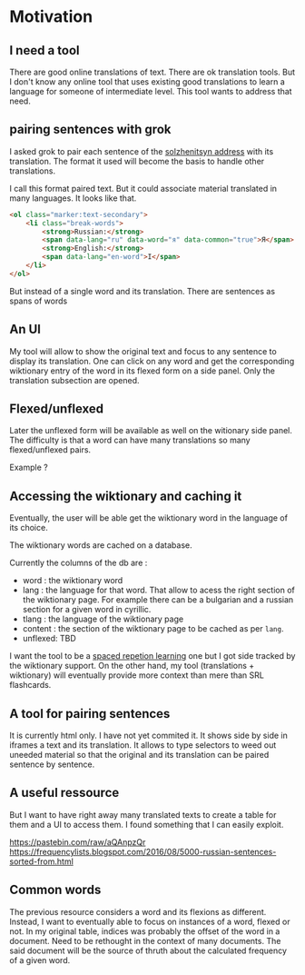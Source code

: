 # Motivation

## I need a tool

There are good online translations of text. There are ok translation tools. But I don't know any online tool that uses existing good translations to learn a language for someone of intermediate level. This tool wants to address that need.

## pairing sentences with grok

I asked grok to pair each sentence of the [solzhenitsyn address](
https://www.americanrhetoric.com/speeches/alexandersolzhenitsynharvard.htm) with its translation. The format it used will become the basis to handle other translations.

I call this format paired text. But it could associate material translated in many languages. It looks like that.

```html
<ol class="marker:text-secondary">
	<li class="break-words">
		<strong>Russian:</strong>
		<span data-lang="ru" data-word="я" data-common="true">Я</span>
        <strong>English:</strong>
        <span data-lang="en-word">I</span>
    </li>
</ol>      
```

But instead of a single word and its translation. There are sentences as spans of words


## An UI

My tool will allow to show the original text and focus to any sentence to display its translation. One can click on any word and get the corresponding wiktionary entry of the word in its flexed form on a side panel. Only the translation subsection are opened. 

## Flexed/unflexed

Later the unflexed form will be available as well on the witionary side panel. The difficulty is that a word can have many translations so many flexed/unflexed
pairs.

Example ?

## Accessing the wiktionary and caching it

Eventually, the user will be able get the wiktionary word in the
language of its choice.

The wiktionary words are cached on a database.

Currently the columns of the db are :

* word : the wiktionary word
* lang : the language for that word. That allow to acess the right section of the wiktionary page. For example there can be a bulgarian and a russian section for a given word in cyrillic.
* tlang : the language of the wiktionary page
* content : the section of the wiktionary page to be cached as per `lang`.
* unflexed: TBD

I want the tool to be a [spaced repetion learning](https://en.wikipedia.org/wiki/Spaced_repetition) one but I got side tracked by the wiktionary support. On the other hand, my tool (translations + wiktionary) will eventually provide more context than mere than SRL flashcards.

## A tool for pairing sentences

It is currently html only. I have not yet commited it. It shows side by side in iframes a text and its translation. It allows to type selectors to weed out uneeded material so that the original and its translation can be paired sentence by sentence.


## A useful ressource

But I want to have right away many translated texts  to create a table for them and a UI to access them. I found something that I can easily exploit.

https://pastebin.com/raw/aQAnpzQr
https://frequencylists.blogspot.com/2016/08/5000-russian-sentences-sorted-from.html

## Common words

The previous resource considers a word and its flexions as different. Instead, I want to eventually able to focus on instances of a word, flexed or not. In my original table, indices was probably the offset of the word in a document. Need to be rethought in the context of many documents. The said document will be the source of thruth about the calculated frequency of a given word.